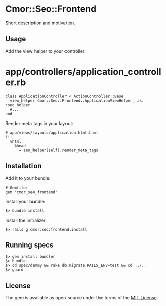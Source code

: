 # Cmor::Seo::Frontend
Short description and motivation.

## Usage

Add the view helper to your controller:

# app/controllers/application_controller.rb
```
class ApplicationController < ActionController::Base
  view_helper Cmor::Seo::Frontend::ApplicationViewHelper, as: :seo_helper
  #...
end
```

Render meta tags in your layout:

```
# app/views/layouts/application.html.haml
!!!
  %html
    %head
      = seo_helper(self).render_meta_tags
```

## Installation

Add it to your bundle:

```
# Gemfile:
gem 'cmor_seo_frontend'
```

Install your bundle:

```
$> bundle install
```

Install the initializer:

```
$> rails g cmor:seo:frontend:install
```


## Running specs

```
$> gem install bundler
$> bundle
$> cd spec/dummy && rake db:migrate RAILS_ENV=test && cd ../..
$> guard
```

## License

The gem is available as open source under the terms of the [MIT License](https://opensource.org/licenses/MIT).
